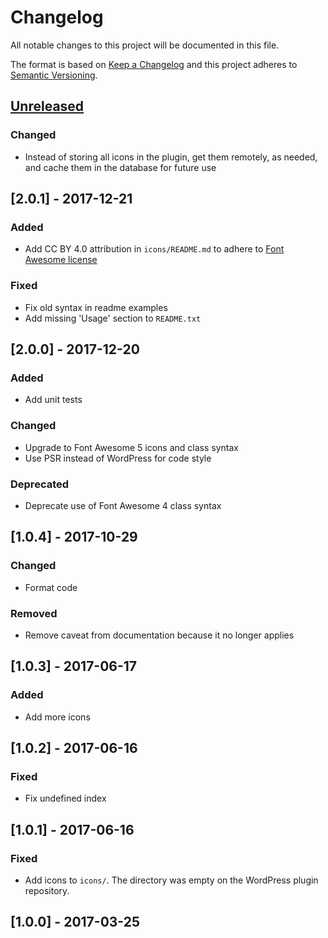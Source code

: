 # Changelog

All notable changes to this project will be documented in this file.

The format is based on [Keep a Changelog](http://keepachangelog.com/en/1.0.0/)
and this project adheres to [Semantic Versioning](http://semver.org/spec/v2.0.0.html).

## [Unreleased](https://github.com/ptrkcsk/fa-wp-admin-menu-icons/compare/v2.0.1...HEAD)

### Changed

- Instead of storing all icons in the plugin, get them remotely, as needed, and cache them in the database for future use

## [2.0.1] - 2017-12-21

### Added

- Add CC BY 4.0 attribution in `icons/README.md` to adhere to [Font Awesome license](https://fontawesome.com/license)

### Fixed

- Fix old syntax in readme examples
- Add missing 'Usage' section to `README.txt`

## [2.0.0] - 2017-12-20

### Added

- Add unit tests

### Changed

- Upgrade to Font Awesome 5 icons and class syntax
- Use PSR instead of WordPress for code style

### Deprecated

- Deprecate use of Font Awesome 4 class syntax

## [1.0.4] - 2017-10-29

### Changed

- Format code

### Removed

- Remove caveat from documentation because it no longer applies

## [1.0.3] - 2017-06-17

### Added

- Add more icons

## [1.0.2] - 2017-06-16

### Fixed

- Fix undefined index

## [1.0.1] - 2017-06-16

### Fixed

- Add icons to `icons/`. The directory was empty on the WordPress plugin repository.

## [1.0.0] - 2017-03-25
